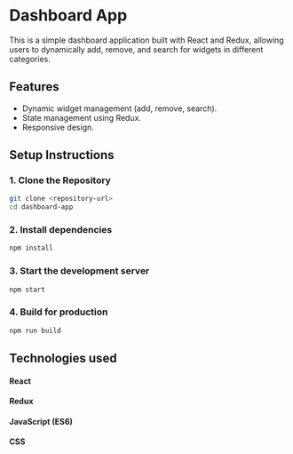 # Dashboard App

This is a simple dashboard application built with React and Redux, allowing users to dynamically add, remove, and search for widgets in different categories.

## Features

- Dynamic widget management (add, remove, search).
- State management using Redux.
- Responsive design.

## Setup Instructions

### 1. Clone the Repository

```bash
git clone <repository-url>
cd dashboard-app
```

### 2. Install dependencies

```bash
npm install
```

### 3. Start the development server

```bash
npm start
```

### 4. Build for production

```bash
npm run build
```

## Technologies used

#### React
#### Redux
#### JavaScript (ES6)
#### CSS